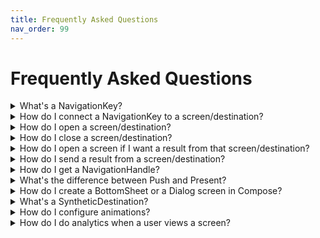 ```yaml
---
title: Frequently Asked Questions
nav_order: 99
---
```

# Frequently Asked Questions


<details markdown="block">
  <summary class="faq-summary">
    What's a NavigationKey?
  </summary>

A NavigationKey is a contract for a screen. It defines the inputs/parameters/arguments for a screen, and potentially the type of results returned from the screen (if any).

When you perform navigation, you ask for a particular NavigationKey to be opened, and the screen/destination that is connected to that NavigationKey will be opened.

From within a screen/destination, you have access to the NavigationKey that was used when opening it, and you can use this to read the inputs/parameters/arguments that were used.

</details>

<details markdown="block">
  <summary class="faq-summary">
    How do I connect a NavigationKey to a screen/destination?
  </summary>

Using KAPT or KSP, annotate the screen/destination with `@NavigationDestination`, and pass in the class reference to the NavigationKey.

```kotlin

// Composables:
@Parcelize
class ExampleComposableKey : NavigationKey.SupportsPush

@Composable
@NavigationDestination(ExampleComposableKey::class)
fun ExampleComposableScreen() {}

// Fragments:
@Parcelize
class ExampleFragmentKey : NavigationKey.SupportsPresent

@NavigationDestination(ExampleFragmentKey::class)
class ExampleFragment : Fragment() {}

// Activities:
@Parcelize
class ExampleActivityKey : NavigationKey.SupportsPresent

@NavigationDestination(ExampleActivityKey::class)
class ExampleActivity : AppCompatActivity() {} // Or FragmentActivity, or ComponentActivity

```

</details>

<details markdown="block">
  <summary class="faq-summary">
    How do I open a screen/destination?
  </summary>

Once you've defined a NavigationKey for your screen/destination:
1. On a different screen, get a reference to a NavigationHandle
2. Use the `.push` or `.present` function on the NavigationHandle (depending on whether your NavigationKey is SupportsPush or SupportsPresent)
3. Pass in an instance of your NavigationKey

```kotlin

val navigation: NavigationHandle = TODO() // up to you!
navigation.push( ExampleNavigationKey() )

```

</details>

<details markdown="block">
  <summary class="faq-summary">
    How do I close a screen/destination?
  </summary>

Get the NavigationHandle for the screen and use `close` or `requestClose`. 

`close` will always cause the screen to be closed. 

`requestClose` is the same as pressing the Android back button, and is a "softer" way of asking a screen to close. It is possible to configure the behaviour for `requestClose` to perform some side effect (e.g. a confirmation).

```kotlin

val navigation: NavigationHandle = TODO() // up to you!
navigation.close()

```

</details>

<details markdown="block">
  <summary class="faq-summary">
    How do I open a screen if I want a result from that screen/destination?
  </summary>

Create a NavigationResultChannel, by using `registerForNavigationResult<T>()`, and then use the NavigationResultChannel to push or present the NavigationKey you want to get a result from. If you do not use the NavigationResultChannel to push or present, the result will not get delivered. If you have multiple NavigationResultChannels, the result will be delivered to the NavigationResultChannel that was used to push or present.

```kotlin

class ExampleResultKey : NavigationKey.SupportsPresent.WithResult<Boolean>

@Composable
fun ExampleComposable() {
    val exampleResult = registerForNavigationResult<Boolean> { result: Boolean ->
        // handle result
    }
    LaunchedEffect(Unit) {
        exampleResult.present(ExampleResultKey())
    }
}

class ExampleViewModel : ViewModel() {
    val exampleResult by registerForNavigationResult<Boolean> { result: Boolean -> 
        // handle result
    }
    fun startResultFlow() {
        exampleResult.present(ExampleResultKey())
    }
}

class ExampleFragment : Fragment() { 
    val exampleResult by registerForNavigationResult<Boolean> { result: Boolean ->
        // handle result
    }
    fun startResultFlow() {
        exampleResult.present(ExampleResultKey())
    }
}

```

</details>

<details markdown="block">
  <summary class="faq-summary">
    How do I send a result from a screen/destination?
  </summary>

Make sure that the NavigationKey for that screen/destination extends `...WithResult<T>` (e.g. `NavigationKey.SupportsPresent.WithResult<T>`).

Get a `TypedNavigationHandle` for the screen, with the correct NavigationKey type.

Call `closeWithResult` and pass in an object that matches `T` from the NavigationKey's `...WithResult<T>`. 

```kotlin

class ExampleResultKey : NavigationKey.SupportsPush.WithResult<ExampleResultType> 

val navigation: TypedNavigationHandle<ExampleResultKey> = TODO() // up to you!
navigation.closeWithResult(ExampleResultType(/*...*/))

```

</details>

<details markdown="block">
  <summary class="faq-summary">
    How do I get a NavigationHandle?
  </summary>

In a Composable, use `= navigationHandle<T>()`
```kotlin

@Composable
fun ExampleComposable() {
    val navigation = navigationHandle<T>()
}

```

In a ViewModel, use `by navigationHandle<T>()`, but make sure you've set up your ViewModel factory correctly, see [ViewModels](./viewmodels.md).
```kotlin

class ExampleViewModel() : ViewModel() {
    val navigation by navigationHandle<T>()
}

```

In an Activity or Fragment, use `by navigationHandle<T>()`
```kotlin

class ExampleActivity : Activity {
    val navigation by navigationHandle<ExampleNavigationKey>()
} 

```
</details>

<details markdown="block">
  <summary class="faq-summary">
    What's the difference between Push and Present?
  </summary>

When you "push" a screen/destination, you're saying that the screen should be the top element of it's container, and it should be the only thing rendered within the container.

When you "present" a screen/destination, you're saying that the screen should appear above the most recently pushed screen. Generally, these destinations are Dialogs, BottomSheets, or similar. Activities are also always considered to be presented, because they cannot be contained within a container.

For example, if you have a container with a backstack that looks like this: <br>
`push(A), push(B), push(C)`, that container will show "C", and no other screens will be visible. 

If you pushed "D", and the backstack became:<br>
`push(A), push(B), push(C), push(D)`, then "C" would animate out, and "D" would become visible. "C" would become inactive.

But if you presented "D" instead, and the backstack was:<br>
`push(A), push(B), push(C), present(D)`, then "C" would not animate out, and both "C" and "D" would be visible (assuming that D did not cover the entire screen). "C" remains active in the background.

If "D" then pushed to "E", and the backstack was:<br>
`push(A), push(B), push(C), present(D), push(E)`, then both "C" and "D" would animate out, and "E" would be visible. Once "E" was closed, both "C" and "D" would become visible again.

</details>

<details markdown="block">
  <summary class="faq-summary">
    How do I create a BottomSheet or a Dialog screen in Compose?
  </summary>
</details>

<details markdown="block">
  <summary class="faq-summary">
    What's a SyntheticDestination?
  </summary>
</details>

<details markdown="block">
  <summary class="faq-summary">
    How do I configure animations?
  </summary>

In the configuration for your application's `navigationController`, you can provide an `animations { }` block, which allows you to configure animations for a variety of situations. This can also be configured within a `navigationModule`, which can be installed on the `navigationController`, or can be configured on an individual `navigationContainer`.

```kotlin

val specificNavigationModule = createNavigationModule {
    animations {
        // Configure the default animations for destinations that are pushed
        direction(
            direction = NavigationDirection.Push, 
            entering = yourAnimationHere,
            exiting = yourAnimationHere,
            returnEntering = yourAnimationHere,
            returnExiting = yourAnimationHere,
        )
        
        // Configure an animations for when any destination opens the "ExampleComposableKey"
        transitionTo<ExampleComposableKey>(
            entering = yourAnimationHere,  // the entering animation for ExampleComposableKey
            exiting = yourAnimationHere, // the exiting animation for the destination that opened ExampleComposableKey
            returnEntering = yourAnimationHere,  // the entering animation for the destination that opened ExampleComposableKey, when ExampleComposableKey is closed
            returnExiting = yourAnimationHere, // the exiting animation for ExampleComposableKey, when ExampleComposableKey is closed
        )

        // Configure an animations for when FooKey opens BarKey
        transitionBetween<FooKey, BarKey>(
            entering = yourAnimationHere,  // the entering animation for BarKey
            exiting = yourAnimationHere, // the exiting animation for FooKey
            returnEntering = yourAnimationHere,  // the entering animation for FooKey when BarKey is closed
            returnExiting = yourAnimationHere, // the exiting animation for BarKey when BarKey is closed
        )

        // Advanced APIs for adding animations in more complex situations
        addOpeningTransition(/* ... */) 
        addClosingTransition(/* ... */) 
    }
}

class ExampleApplication : Application(), NavigationApplication {
    override val navigationController = createNavigationController {
        module(specificNavigationModule) // install the module defined outside of the application
        animations {
            // this block has the same functionality as the 
            // animations block in specificNavigationModule above
        }
    }
}

@Composable
fun ExampleScreen() {
    val container = rememberNavigationContainer(
        animations = {
            // this block has the same functionality as the 
            // animations block in specificNavigationModule above
        }
    )
    // ...
}

```

</details>

<details markdown="block">
  <summary class="faq-summary">
    How do I do analytics when a user views a screen?
  </summary>
</details>
